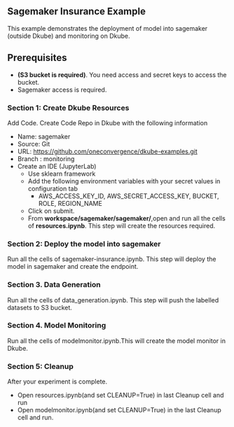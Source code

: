 ## Sagemaker Insurance Example
This example demonstrates the deployment of model into sagemaker (outside Dkube) and monitoring on Dkube.
## Prerequisites
- **(S3 bucket is required)**. You need access and secret keys to access the bucket.
- Sagemaker access is required.

### Section 1: Create Dkube Resources
Add Code. Create Code Repo in Dkube with the following information
  -  Name: sagemaker
  -  Source: Git
  -  URL: https://github.com/oneconvergence/dkube-examples.git
  -  Branch : monitoring
- Create an IDE (JupyterLab)
   - Use sklearn framework
   - Add the following environment variables with your secret values in configuration tab
       - AWS_ACCESS_KEY_ID, AWS_SECRET_ACCESS_KEY, BUCKET, ROLE, REGION_NAME
   - Click on submit.
   - From **workspace/sagemaker/sagemaker/**,open and run all the cells of **resources.ipynb**. This step will create the resources required.

### Section 2: Deploy the model into sagemaker 
Run all the cells of sagemaker-insurance.ipynb. This step will deploy the model in sagemaker and create the endpoint.
### Section 3. Data Generation
Run all the cells of data_generation.ipynb. This step will push the labelled datasets to S3 bucket.
### Section 4. Model Monitoring
Run all the cells of modelmonitor.ipynb.This will create the model monitor in Dkube.
### Section 5: Cleanup
 After your experiment is complete.
-  Open resources.ipynb(and set CLEANUP=True) in last Cleanup cell and run
-  Open modelmonitor.ipynb(and set CLEANUP=True) in the last Cleanup cell and run.
